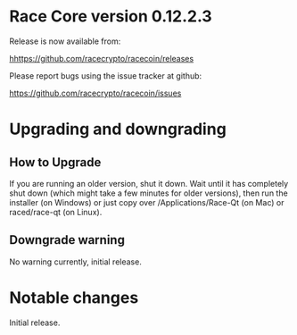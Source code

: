 Race Core version 0.12.2.3
==========================

Release is now available from:

  <hhttps://github.com/racecrypto/racecoin/releases>

Please report bugs using the issue tracker at github:

  <https://github.com/racecrypto/racecoin/issues>


Upgrading and downgrading
=========================

How to Upgrade
--------------

If you are running an older version, shut it down. Wait until it has completely
shut down (which might take a few minutes for older versions), then run the
installer (on Windows) or just copy over /Applications/Race-Qt (on Mac) or
raced/race-qt (on Linux). 

Downgrade warning
-----------------
No warning currently, initial release.

Notable changes
===============

Initial release.